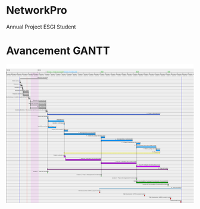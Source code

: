 # NetworkPro
Annual Project ESGI Student

# Avancement GANTT
![alt tag](https://github.com/Ghostivan/NetworkPro/blob/master/1-%20Documents%20ESGI/Planning/Planning.png)
